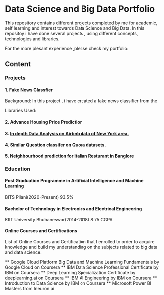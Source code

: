 # Data Science and Big Data Portfolio

This repository contains different projects completed by me for academic, self learning and interest towards Data Science and Big Data.
In this repositoy i have done several projects , using different concepts, technologies and libraries.

For the more plesant experience ,please check my portfolio:  

## Content

### Projects 

#### 1. Fake News Classfier
  
  Background: In this project , i have created a fake news classifier from the 
  
  Libraries Used: 
  
  
#### 2. Advance Housing Price Prediction


#### 3. [In depth Data Analysis on Airbnb data of New York area.](https://github.com/Zaidhasib/DATA-SCIENCE-AND-BIG-DATA-PORTFOLIO/tree/master/Airbnb%20data%20analysis%20using%20Apache%20Spark)

#### 4. Similar Question classifer on Quora datasets.

#### 5. Neighbourhood prediction for Italian Resturant in Banglore


### Education

#### Post Graduation Programme in Artificial Intelligence and Machine Learning
 BITS Pilani(2020-Present)    93.5% 


#### Bachelor of Technology in Electronics and Electrical Engineering 
 KIIT University Bhubaneswar(2014-2018)  8.75 CGPA
 
 
 #### Online Courses and Certifications
   List of Online Courses and Certification that I enrolled to order to acquire knowledge and build my understanding on the subjects        related to big data and data science.
   
   ** Google Cloud Platform Big Data and Machine Learning Fundamentals by Google Cloud on Coursera
   ** IBM Data Science Professional Certificate by IBM on Coursera
   ** Deep Learning Specialization Certificate by deeplearning.ai on Coursera
   ** IBM AI Engineering by IBM on Coursera
   ** Introduction to Data Science by IBM on Coursera
   ** Microsoft Power BI Masters from Ineuron.ai
 

